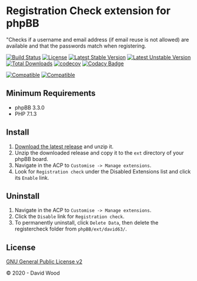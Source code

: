 # Registration Check extension for phpBB

"Checks if a username and email address (if email reuse is not allowed) are available and that the passwords match when registering.

[![Build Status](https://github.com/david63/registercheck/workflows/Tests/badge.svg)](https://github.com/phpbb-extensions/david63/registercheck)
[![License](https://poser.pugx.org/david63/registercheck/license)](https://packagist.org/packages/david63/registercheck)
[![Latest Stable Version](https://poser.pugx.org/david63/registercheck/v/stable)](https://packagist.org/packages/david63/registercheck)
[![Latest Unstable Version](https://poser.pugx.org/david63/registercheck/v/unstable)](https://packagist.org/packages/david63/registercheck)
[![Total Downloads](https://poser.pugx.org/david63/registercheck/downloads)](https://packagist.org/packages/david63/registercheck)
[![codecov](https://codecov.io/gh/david63/registercheck/branch/master/graph/badge.svg?token=D2500PgRex)](https://codecov.io/gh/david63/registercheck)
[![Codacy Badge](https://api.codacy.com/project/badge/Grade/bdb16a1c826846a5b9e7ad1103b9d660)](https://www.codacy.com/manual/david63/registrationage?utm_source=github.com&amp;utm_medium=referral&amp;utm_content=david63/registrationage&amp;utm_campaign=Badge_Grade)

[![Compatible](https://img.shields.io/badge/compatible-phpBB:3.2.x-blue.svg)](https://shields.io/)
[![Compatible](https://img.shields.io/badge/compatible-phpBB:3.3.x-blue.svg)](https://shields.io/)

## Minimum Requirements
* phpBB 3.3.0
* PHP 7.1.3

## Install
1. [Download the latest release](https://github.com/david63/registercheck/archive/3.2.zip) and unzip it.
2. Unzip the downloaded release and copy it to the `ext` directory of your phpBB board.
3. Navigate in the ACP to `Customise -> Manage extensions`.
4. Look for `Registration check` under the Disabled Extensions list and click its `Enable` link.

## Uninstall
1. Navigate in the ACP to `Customise -> Manage extensions`.
2. Click the `Disable` link for `Registration check`.
3. To permanently uninstall, click `Delete Data`, then delete the registercheck folder from `phpBB/ext/david63/`.

## License
[GNU General Public License v2](http://opensource.org/licenses/GPL-2.0)

© 2020 - David Wood